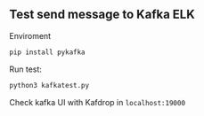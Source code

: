 ## Test send message to Kafka ELK

Enviroment

```bash
pip install pykafka
```

Run test: 

```python
python3 kafkatest.py
```

Check kafka UI with Kafdrop in `localhost:19000`
